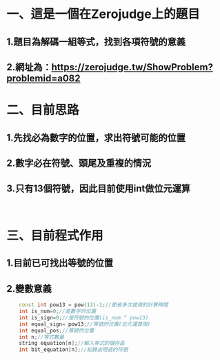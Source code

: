 # 一、這是一個在Zerojudge上的題目
## 1.題目為解碼一組等式，找到各項符號的意義
## 2.網址為：https://zerojudge.tw/ShowProblem?problemid=a082
# 二、目前思路
## 1.先找必為數字的位置，求出符號可能的位置
## 2.數字必在符號、頭尾及重複的情況
## 3.只有13個符號，因此目前使用int做位元運算
<br/>

# 三、目前程式作用
## 1.目前已可找出等號的位置
## 2.變數意義
```cpp
    const int pow13 = pow(13)-1;//節省多次使用的計算時間
    int is_num=0;//是數字的位置
    int is_sign=0;//是符號的位置(is_num ^ pow13)
    int equal_sign= pow13;//等號的位置(位元運算用)
    int equal_pos;//等號的位置
    int n;//等式數量
    string equation[n];//輸入等式的儲存區
    int bit_equation[n];//紀錄出現過的符號
```
